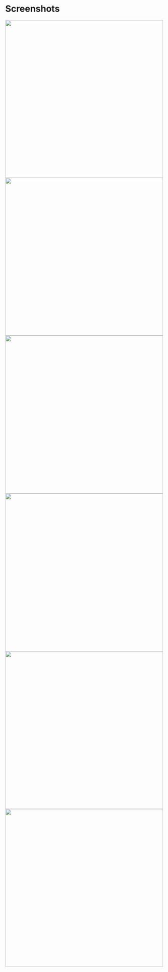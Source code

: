 # Screenshots 
<img src="https://github.com/user-attachments/assets/1d5c9103-2e24-4dbe-8e4e-6b94eb2613ed" width="500">

<img src="https://github.com/user-attachments/assets/8f59f9f4-2cb7-4e55-80e9-47646571243d" width="500">
<img src="https://github.com/user-attachments/assets/80b3af53-d161-486f-a304-0b93def72272" width="500">
<img src="https://github.com/user-attachments/assets/5514efab-1cd1-44a7-abd9-2248b5e796f1" width="500">
<img src="https://github.com/user-attachments/assets/5b92ba78-f9dd-4034-8438-177d11ab98e8" width="500">
<img src="https://github.com/user-attachments/assets/5914a498-e904-4c46-8baf-0c9823a913a3" width="500">

